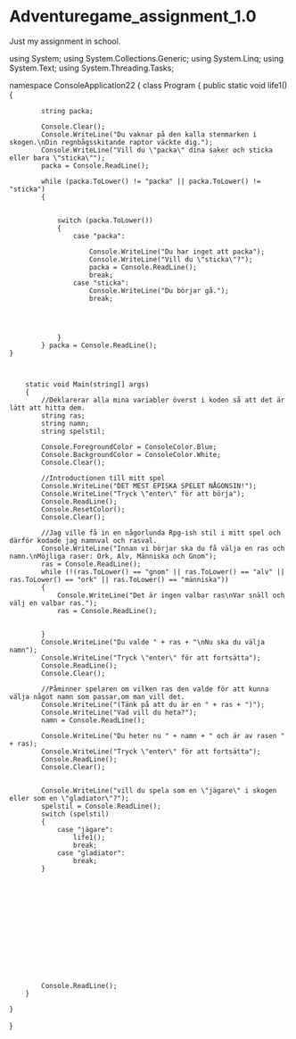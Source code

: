 Adventuregame_assignment_1.0
============================

Just my assignment in school.

using System;
using System.Collections.Generic;
using System.Linq;
using System.Text;
using System.Threading.Tasks;

namespace ConsoleApplication22
{
    class Program
    {
        public static void life1(){

            string packa;

            Console.Clear();
            Console.WriteLine("Du vaknar på den kalla stenmarken i skogen.\nDin regnbågsskitande raptor väckte dig.");
            Console.WriteLine("Vill du \"packa\" dina saker och sticka eller bara \"sticka\"");
            packa = Console.ReadLine();

            while (packa.ToLower() != "packa" || packa.ToLower() != "sticka")
            {
               
                
                switch (packa.ToLower())
                {
                    case "packa":

                        Console.WriteLine("Du har inget att packa");
                        Console.WriteLine("Vill du \"sticka\"?");
                        packa = Console.ReadLine();
                        break;
                    case "sticka":
                        Console.WriteLine("Du börjar gå.");
                        break;

                   
                

                }
            } packa = Console.ReadLine();
    }



        static void Main(string[] args)
        {
            //Deklarerar alla mina variabler överst i koden så att det är lätt att hitta dem.
            string ras;
            string namn;
            string spelstil;

            Console.ForegroundColor = ConsoleColor.Blue;
            Console.BackgroundColor = ConsoleColor.White;
            Console.Clear();

            //Introductionen till mitt spel
            Console.WriteLine("DET MEST EPISKA SPELET NÅGONSIN!");
            Console.WriteLine("Tryck \"enter\" för att börja");
            Console.ReadLine();
            Console.ResetColor();
            Console.Clear();

            //Jag ville få in en någorlunda Rpg-ish stil i mitt spel och därför kodade jag namnval och rasval.
            Console.WriteLine("Innan vi börjar ska du få välja en ras och namn.\nMöjliga raser: Ork, Alv, Människa och Gnom");
            ras = Console.ReadLine();
            while (!(ras.ToLower() == "gnom" || ras.ToLower() == "alv" || ras.ToLower() == "ork" || ras.ToLower() == "människa"))
            {
                Console.WriteLine("Det är ingen valbar ras\nVar snäll och välj en valbar ras.");
                ras = Console.ReadLine();


            }
            Console.WriteLine("Du valde " + ras + "\nNu ska du välja namn");
            Console.WriteLine("Tryck \"enter\" för att fortsätta");
            Console.ReadLine();
            Console.Clear();

            //Påminner spelaren om vilken ras den valde för att kunna välja något namn som passar,om man vill det.
            Console.WriteLine("(Tänk på att du är en " + ras + ")");
            Console.WriteLine("Vad vill du heta?");
            namn = Console.ReadLine();

            Console.WriteLine("Du heter nu " + namn + " och är av rasen " + ras);
            Console.WriteLine("Tryck \"enter\" för att fortsätta");
            Console.ReadLine();
            Console.Clear();


            Console.WriteLine("vill du spela som en \"jägare\" i skogen eller som en \"gladiator\"?");
            spelstil = Console.ReadLine();
            switch (spelstil)
            {
                case "jägare":
                    life1();
                    break;
                case "gladiator":
                    break;
            }



           
            









            Console.ReadLine();
        }
  
    }

}
